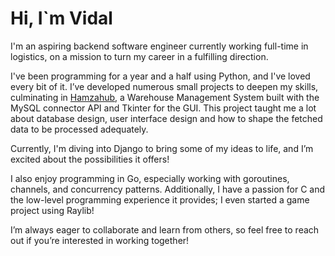 # Hi, I`m Vidal
I'm an aspiring backend software engineer currently working full-time in logistics, on a mission to turn my career in a fulfilling direction.

I've been programming for a year and a half using Python, and I've loved every bit of it. I’ve developed numerous small projects to deepen my skills, culminating in <a href="https://github.com/code50/148576190/tree/main/Proyecto">Hamzahub</a>, a Warehouse Management System built with the MySQL connector API and Tkinter for the GUI. This project taught me a lot about database design, user interface design and how to shape the fetched data to be processed adequately.

Currently, I'm diving into Django to bring some of my ideas to life, and I’m excited about the possibilities it offers!

I also enjoy programming in Go, especially working with goroutines, channels, and concurrency patterns. Additionally, I have a passion for C and the low-level programming experience it provides; I even started a game project using Raylib!

I’m always eager to collaborate and learn from others, so feel free to reach out if you’re interested in working together!
